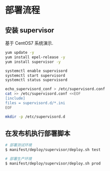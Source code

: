 # 部署流程

## 安装 supervisor

基于 CentOS7 系统演示.

```sh
yum update -y
yum install epel-release -y
yum install supervisor -y

systemctl enable supervisord
systemctl start supervisord
systemctl status supervisord

echo_supervisord_conf > /etc/supervisord.conf
cat >> /etc/supervisord.conf <<EOF
[include]
files = supervisord.d/*.ini
EOF

mkdir -p /etc/supervisord.d
```

## 在发布机执行部署脚本

```sh
# 部署测试环境
$ manifest/deploy/supervisor/deploy.sh test

# 部署生产环境
$ manifest/deploy/supervisor/deploy.sh prod
```
